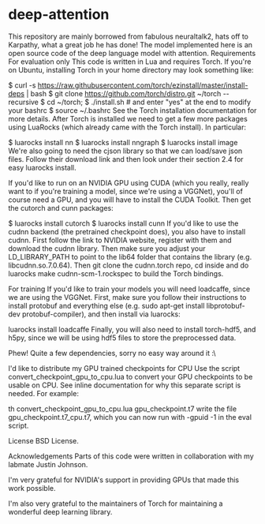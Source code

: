 # deep-attention
This repository are mainly borrowed from fabulous neuraltalk2, hats off to Karpathy, what a great job he has done! The model implemented here is an open source code of the deep language model with attention.
Requirements
For evaluation only
This code is written in Lua and requires Torch. If you're on Ubuntu, installing Torch in your home directory may look something like:

$ curl -s https://raw.githubusercontent.com/torch/ezinstall/master/install-deps | bash
$ git clone https://github.com/torch/distro.git ~/torch --recursive
$ cd ~/torch; 
$ ./install.sh      # and enter "yes" at the end to modify your bashrc
$ source ~/.bashrc
See the Torch installation documentation for more details. After Torch is installed we need to get a few more packages using LuaRocks (which already came with the Torch install). In particular:

$ luarocks install nn
$ luarocks install nngraph 
$ luarocks install image 
We're also going to need the cjson library so that we can load/save json files. Follow their download link and then look under their section 2.4 for easy luarocks install.

If you'd like to run on an NVIDIA GPU using CUDA (which you really, really want to if you're training a model, since we're using a VGGNet), you'll of course need a GPU, and you will have to install the CUDA Toolkit. Then get the cutorch and cunn packages:

$ luarocks install cutorch
$ luarocks install cunn
If you'd like to use the cudnn backend (the pretrained checkpoint does), you also have to install cudnn. First follow the link to NVIDIA website, register with them and download the cudnn library. Then make sure you adjust your LD_LIBRARY_PATH to point to the lib64 folder that contains the library (e.g. libcudnn.so.7.0.64). Then git clone the cudnn.torch repo, cd inside and do luarocks make cudnn-scm-1.rockspec to build the Torch bindings.

For training
If you'd like to train your models you will need loadcaffe, since we are using the VGGNet. First, make sure you follow their instructions to install protobuf and everything else (e.g. sudo apt-get install libprotobuf-dev protobuf-compiler), and then install via luarocks:

luarocks install loadcaffe
Finally, you will also need to install torch-hdf5, and h5py, since we will be using hdf5 files to store the preprocessed data.

Phew! Quite a few dependencies, sorry no easy way around it :\

I'd like to distribute my GPU trained checkpoints for CPU
Use the script convert_checkpoint_gpu_to_cpu.lua to convert your GPU checkpoints to be usable on CPU. See inline documentation for why this separate script is needed. For example:

th convert_checkpoint_gpu_to_cpu.lua gpu_checkpoint.t7
write the file gpu_checkpoint.t7_cpu.t7, which you can now run with -gpuid -1 in the eval script.

License
BSD License.

Acknowledgements
Parts of this code were written in collaboration with my labmate Justin Johnson.

I'm very grateful for NVIDIA's support in providing GPUs that made this work possible.

I'm also very grateful to the maintainers of Torch for maintaining a wonderful deep learning library.
